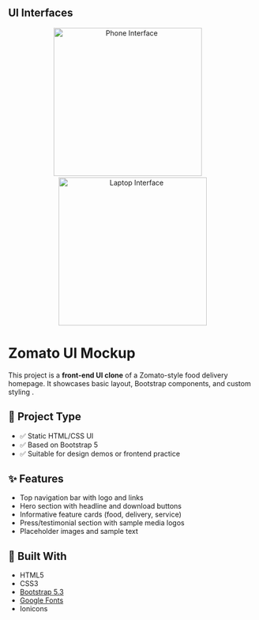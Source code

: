 
## UI Interfaces

<p align="center">
  <img src="https://github.com/user-attachments/assets/307b5b22-cfe0-4b6e-9007-a7e04b1bd045" alt="Phone Interface" width="300"/>
  &nbsp;&nbsp;&nbsp;&nbsp; <!-- four non‑breaking spaces act as a margin -->
  <img src="https://github.com/user-attachments/assets/93224cae-e25d-4c9f-a3f8-cb9d68c5a435" alt="Laptop Interface" width="300"/>
</p>



# Zomato UI Mockup 

This project is a **front-end UI clone** of a Zomato-style food delivery homepage. It showcases basic layout, Bootstrap components, and custom styling .

## 🧪 Project Type


- ✅ Static HTML/CSS UI
- ✅ Based on Bootstrap 5
- ✅ Suitable for design demos or frontend practice

## ✨ Features

- Top navigation bar with logo and links
- Hero section with headline and download buttons
- Informative feature cards (food, delivery, service)
- Press/testimonial section with sample media logos
- Placeholder images and sample text

## 🧰 Built With

- HTML5
- CSS3
- [Bootstrap 5.3](https://getbootstrap.com/)
- [Google Fonts](https://fonts.google.com/)
- Ionicons



